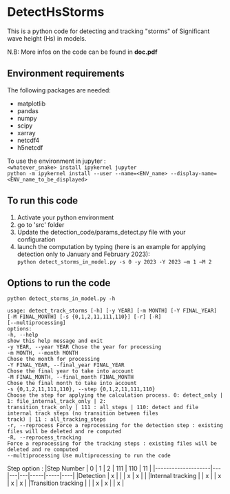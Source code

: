 # DetectHsStorms
This is a python code for detecting and tracking "storms" of Significant wave height (Hs) in models.

N.B: More infos on the code can be found in **doc.pdf**


## Environment requirements
The following packages are needed:
- matplotlib
- pandas
- numpy
- scipy
- xarray
- netcdf4
- h5netcdf

To use the environment in jupyter :  
`<whatever_snake> install ipykernel jupyter`  
`python -m ipykernel install --user --name=<ENV_name> --display-name=<ENV_name_to_be_displayed>`

## To run this code 
1) Activate your python environment
2) go to 'src' folder
3) Update the detection_code/params_detect.py file with your configuration
4) launch the computation by typing (here is an example for applying detection only to January and February 2023):  
  `python detect_storms_in_model.py -s 0 -y 2023 -Y 2023 –m 1 –M 2`


## Options to run the code
```
python detect_storms_in_model.py -h

usage: detect_track_storms [-h] [-y YEAR] [-m MONTH] [-Y FINAL_YEAR] [-M FINAL_MONTH] [-s {0,1,2,11,111,110}] [-r] [-R]
[--multiprocessing]
options:
-h, --help
show this help message and exit
-y YEAR, --year YEAR Chose the year for processing
-m MONTH, --month MONTH
Chose the month for processing
-Y FINAL_YEAR, --final_year FINAL_YEAR
Chose the final year to take into account
-M FINAL_MONTH, --final_month FINAL_MONTH
Chose the final month to take into account
-s {0,1,2,11,111,110}, --step {0,1,2,11,111,110}
Choose the step for applying the calculation process. 0: detect_only | 1: file_internal_track_only | 2:
transition_track_only | 111 : all_steps | 110: detect and file internal track steps (no transition between files
track) | 11 : all_tracking_steps
-r, --reprocess Force a reprocessing for the detection step : existing files will be deleted and re computed
-R, --reprocess_tracking
Force a reprocessing for the tracking steps : existing files will be deleted and re computed
--multiprocessing Use multiprocessing to run the code
```
Step option :
|Step Number         | 0 | 1 | 2 | 111 | 110 | 11 |
|--------------------|---|---|---|-----|-----|----|
|Detection           | x |   |   |  x  |  x  |    |
|Internal tracking   |   | x |   |  x  |  x  |  x |
|Transition tracking |   |   | x |  x  |     |  x |
